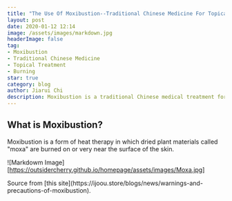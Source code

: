 ```yaml
---
title: "The Use Of Moxibustion--Traditional Chinese Medicine For Topical Treatment"
layout: post
date: 2020-01-12 12:14
image: /assets/images/markdown.jpg
headerImage: false
tag:
- Moxibustion
- Traditional Chinese Medicine
- Topical Treatment
- Burning
star: true
category: blog
author: Jiarui Chi
description: Moxibustion is a traditional Chinese medical treatment for a large variety of health problems.
---
```

## What is Moxibustion?
Moxibustion is a form of heat therapy in which dried plant materials 
called "moxa" are burned on or very near the surface of the skin.

![Markdowm Image][https://outsidercherry.github.io/homepage/assets/images/Moxa.jpg]
<figcaption class="caption">Source from [this site](https://ijoou.store/blogs/news/warnings-and-precautions-of-moxibustion).</figcaption>
